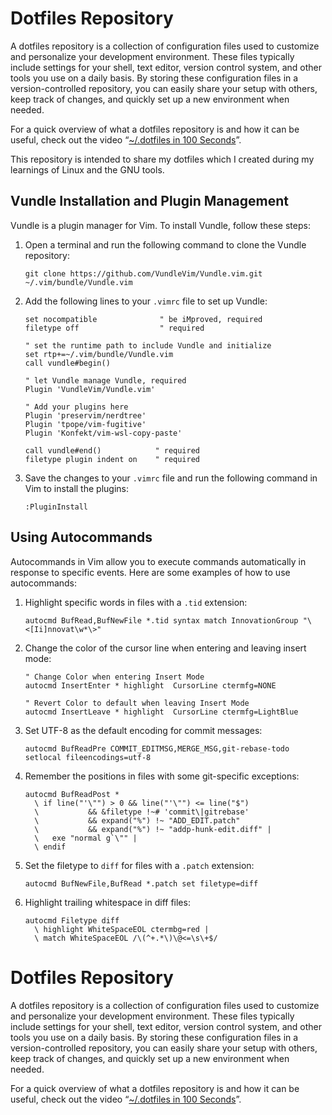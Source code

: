# Dotfiles Repository

A dotfiles repository is a collection of configuration files used to customize and personalize your development environment. These files typically include settings for your shell, text editor, version control system, and other tools you use on a daily basis. By storing these configuration files in a version-controlled repository, you can easily share your setup with others, keep track of changes, and quickly set up a new environment when needed.

For a quick overview of what a dotfiles repository is and how it can be useful, check out the video “[~/.dotfiles in 100 Seconds](https://youtu.be/r_MpUP6aKiQ)”.

This repository is intended to share my dotfiles which I created during my learnings of Linux and the GNU tools.

## Vundle Installation and Plugin Management

Vundle is a plugin manager for Vim. To install Vundle, follow these steps:

1. Open a terminal and run the following command to clone the Vundle repository:
   ```
   git clone https://github.com/VundleVim/Vundle.vim.git ~/.vim/bundle/Vundle.vim
   ```

2. Add the following lines to your `.vimrc` file to set up Vundle:
   ```
   set nocompatible              " be iMproved, required
   filetype off                  " required

   " set the runtime path to include Vundle and initialize
   set rtp+=~/.vim/bundle/Vundle.vim
   call vundle#begin()

   " let Vundle manage Vundle, required
   Plugin 'VundleVim/Vundle.vim'

   " Add your plugins here
   Plugin 'preservim/nerdtree'
   Plugin 'tpope/vim-fugitive'
   Plugin 'Konfekt/vim-wsl-copy-paste'

   call vundle#end()            " required
   filetype plugin indent on    " required
   ```

3. Save the changes to your `.vimrc` file and run the following command in Vim to install the plugins:
   ```
   :PluginInstall
   ```

## Using Autocommands

Autocommands in Vim allow you to execute commands automatically in response to specific events. Here are some examples of how to use autocommands:

1. Highlight specific words in files with a `.tid` extension:
   ```
   autocmd BufRead,BufNewFile *.tid syntax match InnovationGroup "\<[Ii]nnovat\w*\>"
   ```

2. Change the color of the cursor line when entering and leaving insert mode:
   ```
   " Change Color when entering Insert Mode
   autocmd InsertEnter * highlight  CursorLine ctermfg=NONE

   " Revert Color to default when leaving Insert Mode
   autocmd InsertLeave * highlight  CursorLine ctermfg=LightBlue
   ```

3. Set UTF-8 as the default encoding for commit messages:
   ```
   autocmd BufReadPre COMMIT_EDITMSG,MERGE_MSG,git-rebase-todo setlocal fileencodings=utf-8
   ```

4. Remember the positions in files with some git-specific exceptions:
   ```
   autocmd BufReadPost *
     \ if line("'\"") > 0 && line("'\"") <= line("$")
     \           && &filetype !~# 'commit\|gitrebase'
     \           && expand("%") !~ "ADD_EDIT.patch"
     \           && expand("%") !~ "addp-hunk-edit.diff" |
     \   exe "normal g`\"" |
     \ endif
   ```

5. Set the filetype to `diff` for files with a `.patch` extension:
   ```
   autocmd BufNewFile,BufRead *.patch set filetype=diff
   ```

6. Highlight trailing whitespace in diff files:
   ```
   autocmd Filetype diff
     \ highlight WhiteSpaceEOL ctermbg=red |
     \ match WhiteSpaceEOL /\(^+.*\)\@<=\s\+$/
   ```

# Dotfiles Repository

A dotfiles repository is a collection of configuration files used to customize and personalize your development environment. These files typically include settings for your shell, text editor, version control system, and other tools you use on a daily basis. By storing these configuration files in a version-controlled repository, you can easily share your setup with others, keep track of changes, and quickly set up a new environment when needed.

For a quick overview of what a dotfiles repository is and how it can be useful, check out the video “[~/.dotfiles in 100 Seconds](https://youtu.be/r_MpUP6aKiQ)”.
